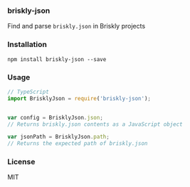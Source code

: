 ### briskly-json
Find and parse `briskly.json` in Briskly projects

### Installation
```
npm install briskly-json --save
```

### Usage
```javascript
// TypeScript
import BrisklyJson = require('briskly-json');


var config = BrisklyJson.json;
// Returns briskly.json contents as a JavaScript object

var jsonPath = BrisklyJson.path;
// Returns the expected path of briskly.json
```

### License
MIT